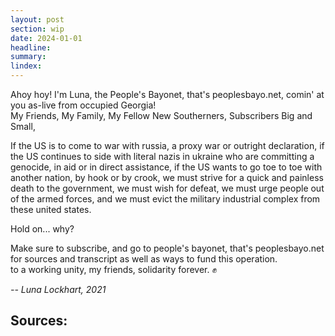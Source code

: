 ```yaml
---
layout: post
section: wip
date: 2024-01-01
headline:
summary:
lindex:
---
```

Ahoy hoy! I'm Luna, the People's Bayonet, that's peoplesbayo.net, comin' at you as-live from occupied Georgia!  
My Friends, My Family, My Fellow New Southerners, Subscribers Big and Small,

If the US is to come to war with russia, a proxy war or outright declaration, if the US continues to side with literal nazis in ukraine who are committing a genocide, in aid or in direct assistance, if the US wants to go toe to toe with another nation, by hook or by crook, we must strive for a quick and painless death to the government, we must wish for defeat, we must urge people out of the armed forces, and we must evict the military industrial complex from these united states.

Hold on... why?

Make sure to subscribe, and go to people's bayonet, that's peoplesbayo.net for sources and transcript as well as ways to fund this operation.  
to a working unity, my friends, solidarity forever. ✊

*-- Luna Lockhart, 2021*

## Sources:
